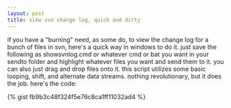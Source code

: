 ```yaml
---
layout: post
title: view svn change log, quick and dirty
---
```


if you have a "burning" need, as some do, to view the change log for a bunch of files in svn, here's a quick way in windows to do it. just save the following as showsvnlog.cmd or whatever cmd or bat you want in your sendto folder and highlight whatever files you want and send them to it. you can also just drag and drop files onto it. this script utilizes some basic looping, shift, and alternate data streams. nothing revolutionary, but it does the job. here's the code:

{% gist fb9b3c48f324f5e76c8ca1ff11032ad4 %}
